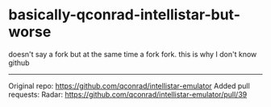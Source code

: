 # basically-qconrad-intellistar-but-worse
doesn't say a fork but at the same time a fork fork. this is why I don't know github
_____________________________________________________________
Original repo: https://github.com/qconrad/intellistar-emulator
Added pull requests:
Radar: https://github.com/qconrad/intellistar-emulator/pull/39
